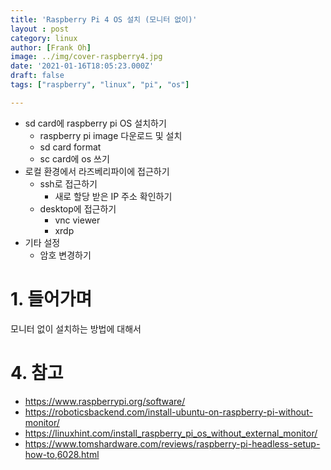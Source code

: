 ```yaml
---
title: 'Raspberry Pi 4 OS 설치 (모니터 없이)'
layout : post
category: linux
author: [Frank Oh]
image: ../img/cover-raspberry4.jpg
date: '2021-01-16T18:05:23.000Z'
draft: false
tags: ["raspberry", "linux", "pi", "os"]

---
```


- sd card에 raspberry pi OS 설치하기
  - raspberry pi image 다운로드 및 설치
  - sd card format
  - sc card에 os 쓰기
- 로컬 환경에서 라즈베리파이에 접근하기
  - ssh로 접근하기
    - 새로 할당 받은 IP 주소 확인하기
  - desktop에 접근하기
    - vnc viewer
    - xrdp
- 기타 설정
  - 암호 변경하기


# 1. 들어가며

모니터 없이 설치하는 방법에 대해서 







# 4. 참고

- https://www.raspberrypi.org/software/
- https://roboticsbackend.com/install-ubuntu-on-raspberry-pi-without-monitor/
- https://linuxhint.com/install_raspberry_pi_os_without_external_monitor/
- https://www.tomshardware.com/reviews/raspberry-pi-headless-setup-how-to,6028.html







